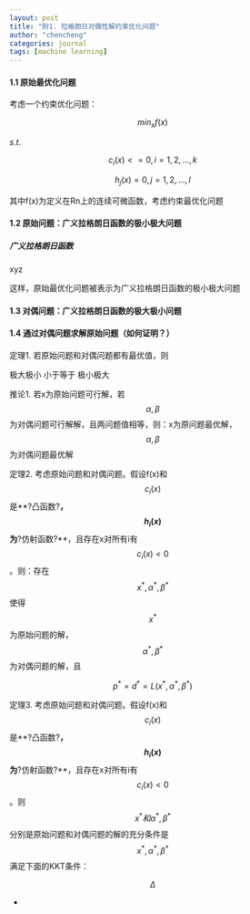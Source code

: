 ```yaml
---
layout: post
title: "附1. 拉格朗日对偶性解约束优化问题"
author: "chencheng"
categories: journal
tags: [machine learning]
---
```


#### 1.1 原始最优化问题

考虑一个约束优化问题：

$$min_x f(x)$$

$s.t.$

$$c_i(x)<=0, i=1,2,...,k $$

$$h_j(x)=0, j=1,2,...,l$$

其中f(x)为定义在Rn上的连续可微函数，考虑约束最优化问题



#### 1.2 原始问题：广义拉格朗日函数的极小极大问题

##### 广义拉格朗日函数

xyz

这样，原始最优化问题被表示为广义拉格朗日函数的极小极大问题



#### 1.3 对偶问题：广义拉格朗日函数的极大极小问题





#### 1.4 通过对偶问题求解原始问题（如何证明？）

定理1. 若原始问题和对偶问题都有最优值，则

极大极小 小于等于 极小极大

推论1. 若x为原始问题可行解，若$$\alpha, \beta$$为对偶问题可行解解，且两问题值相等，则：x为原问题最优解，$$\alpha, \beta$$为对偶问题最优解



定理2. 考虑原始问题和对偶问题。假设f(x)和$$c_i(x)$$是**?凸函数?**，$$h_i(x)$$为**?仿射函数?**，且存在x对所有i有$$c_i(x)<0$$。则：存在$$x^*,\alpha^*,\beta^*$$使得$$x^*$$为原始问题的解，$$\alpha^*, \beta^*$$为对偶问题的解，且

$$p^*=d^*=L(x^*,\alpha^*, \beta^*)$$

定理3. 考虑原始问题和对偶问题。假设f(x)和$$c_i(x)$$是**?凸函数?**，$$h_i(x)$$为**?仿射函数?**，且存在x对所有i有$$c_i(x)<0$$。则$$x^*和\alpha^*,\beta^*$$分别是原始问题和对偶问题的解的充分条件是$$x^*,\alpha^*,\beta^*$$满足下面的KKT条件：

$$\Delta$$

-